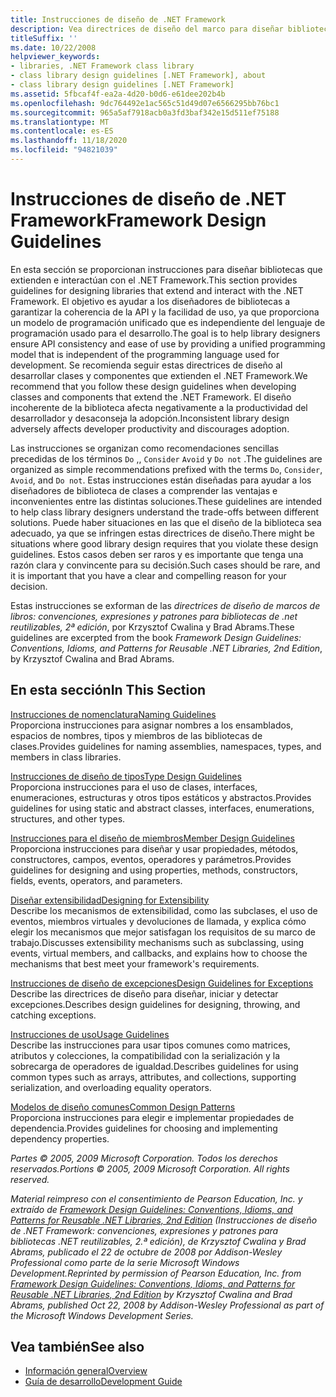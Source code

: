 ```yaml
---
title: Instrucciones de diseño de .NET Framework
description: Vea directrices de diseño del marco para diseñar bibliotecas que extienden e interactúan con .NET, para garantizar la coherencia de la API y la facilidad de uso.
titleSuffix: ''
ms.date: 10/22/2008
helpviewer_keywords:
- libraries, .NET Framework class library
- class library design guidelines [.NET Framework], about
- class library design guidelines [.NET Framework]
ms.assetid: 5fbcaf4f-ea2a-4d20-b0d6-e61dee202b4b
ms.openlocfilehash: 9dc764492e1ac565c51d49d07e6566295bb76bc1
ms.sourcegitcommit: 965a5af7918acb0a3fd3baf342e15d511ef75188
ms.translationtype: MT
ms.contentlocale: es-ES
ms.lasthandoff: 11/18/2020
ms.locfileid: "94821039"
---
```

# <a name="framework-design-guidelines"></a><span data-ttu-id="9dbf1-103">Instrucciones de diseño de .NET Framework</span><span class="sxs-lookup"><span data-stu-id="9dbf1-103">Framework Design Guidelines</span></span>
<span data-ttu-id="9dbf1-104">En esta sección se proporcionan instrucciones para diseñar bibliotecas que extienden e interactúan con el .NET Framework.</span><span class="sxs-lookup"><span data-stu-id="9dbf1-104">This section provides guidelines for designing libraries that extend and interact with the .NET Framework.</span></span> <span data-ttu-id="9dbf1-105">El objetivo es ayudar a los diseñadores de bibliotecas a garantizar la coherencia de la API y la facilidad de uso, ya que proporciona un modelo de programación unificado que es independiente del lenguaje de programación usado para el desarrollo.</span><span class="sxs-lookup"><span data-stu-id="9dbf1-105">The goal is to help library designers ensure API consistency and ease of use by providing a unified programming model that is independent of the programming language used for development.</span></span> <span data-ttu-id="9dbf1-106">Se recomienda seguir estas directrices de diseño al desarrollar clases y componentes que extienden el .NET Framework.</span><span class="sxs-lookup"><span data-stu-id="9dbf1-106">We recommend that you follow these design guidelines when developing classes and components that extend the .NET Framework.</span></span> <span data-ttu-id="9dbf1-107">El diseño incoherente de la biblioteca afecta negativamente a la productividad del desarrollador y desaconseja la adopción.</span><span class="sxs-lookup"><span data-stu-id="9dbf1-107">Inconsistent library design adversely affects developer productivity and discourages adoption.</span></span>  
  
 <span data-ttu-id="9dbf1-108">Las instrucciones se organizan como recomendaciones sencillas precedidas de los términos `Do` ,, `Consider` `Avoid` y `Do not` .</span><span class="sxs-lookup"><span data-stu-id="9dbf1-108">The guidelines are organized as simple recommendations prefixed with the terms `Do`, `Consider`, `Avoid`, and `Do not`.</span></span> <span data-ttu-id="9dbf1-109">Estas instrucciones están diseñadas para ayudar a los diseñadores de biblioteca de clases a comprender las ventajas e inconvenientes entre las distintas soluciones.</span><span class="sxs-lookup"><span data-stu-id="9dbf1-109">These guidelines are intended to help class library designers understand the trade-offs between different solutions.</span></span> <span data-ttu-id="9dbf1-110">Puede haber situaciones en las que el diseño de la biblioteca sea adecuado, ya que se infringen estas directrices de diseño.</span><span class="sxs-lookup"><span data-stu-id="9dbf1-110">There might be situations where good library design requires that you violate these design guidelines.</span></span> <span data-ttu-id="9dbf1-111">Estos casos deben ser raros y es importante que tenga una razón clara y convincente para su decisión.</span><span class="sxs-lookup"><span data-stu-id="9dbf1-111">Such cases should be rare, and it is important that you have a clear and compelling reason for your decision.</span></span>  
  
 <span data-ttu-id="9dbf1-112">Estas instrucciones se exforman de las *directrices de diseño de marcos de libros: convenciones, expresiones y patrones para bibliotecas de .net reutilizables, 2ª edición*, por Krzysztof Cwalina y Brad Abrams.</span><span class="sxs-lookup"><span data-stu-id="9dbf1-112">These guidelines are excerpted from the book *Framework Design Guidelines: Conventions, Idioms, and Patterns for Reusable .NET Libraries, 2nd Edition*, by Krzysztof Cwalina and Brad Abrams.</span></span>  
  
## <a name="in-this-section"></a><span data-ttu-id="9dbf1-113">En esta sección</span><span class="sxs-lookup"><span data-stu-id="9dbf1-113">In This Section</span></span>  
 [<span data-ttu-id="9dbf1-114">Instrucciones de nomenclatura</span><span class="sxs-lookup"><span data-stu-id="9dbf1-114">Naming Guidelines</span></span>](naming-guidelines.md)  
 <span data-ttu-id="9dbf1-115">Proporciona instrucciones para asignar nombres a los ensamblados, espacios de nombres, tipos y miembros de las bibliotecas de clases.</span><span class="sxs-lookup"><span data-stu-id="9dbf1-115">Provides guidelines for naming assemblies, namespaces, types, and members in class libraries.</span></span>  
  
 [<span data-ttu-id="9dbf1-116">Instrucciones de diseño de tipos</span><span class="sxs-lookup"><span data-stu-id="9dbf1-116">Type Design Guidelines</span></span>](type.md)  
 <span data-ttu-id="9dbf1-117">Proporciona instrucciones para el uso de clases, interfaces, enumeraciones, estructuras y otros tipos estáticos y abstractos.</span><span class="sxs-lookup"><span data-stu-id="9dbf1-117">Provides guidelines for using static and abstract classes, interfaces, enumerations, structures, and other types.</span></span>  
  
 [<span data-ttu-id="9dbf1-118">Instrucciones para el diseño de miembros</span><span class="sxs-lookup"><span data-stu-id="9dbf1-118">Member Design Guidelines</span></span>](member.md)  
 <span data-ttu-id="9dbf1-119">Proporciona instrucciones para diseñar y usar propiedades, métodos, constructores, campos, eventos, operadores y parámetros.</span><span class="sxs-lookup"><span data-stu-id="9dbf1-119">Provides guidelines for designing and using properties, methods, constructors, fields, events, operators, and parameters.</span></span>  
  
 [<span data-ttu-id="9dbf1-120">Diseñar extensibilidad</span><span class="sxs-lookup"><span data-stu-id="9dbf1-120">Designing for Extensibility</span></span>](designing-for-extensibility.md)  
 <span data-ttu-id="9dbf1-121">Describe los mecanismos de extensibilidad, como las subclases, el uso de eventos, miembros virtuales y devoluciones de llamada, y explica cómo elegir los mecanismos que mejor satisfagan los requisitos de su marco de trabajo.</span><span class="sxs-lookup"><span data-stu-id="9dbf1-121">Discusses extensibility mechanisms such as subclassing, using events, virtual members, and callbacks, and explains how to choose the mechanisms that best meet your framework's requirements.</span></span>  
  
 [<span data-ttu-id="9dbf1-122">Instrucciones de diseño de excepciones</span><span class="sxs-lookup"><span data-stu-id="9dbf1-122">Design Guidelines for Exceptions</span></span>](exceptions.md)  
 <span data-ttu-id="9dbf1-123">Describe las directrices de diseño para diseñar, iniciar y detectar excepciones.</span><span class="sxs-lookup"><span data-stu-id="9dbf1-123">Describes design guidelines for designing, throwing, and catching exceptions.</span></span>  
  
 [<span data-ttu-id="9dbf1-124">Instrucciones de uso</span><span class="sxs-lookup"><span data-stu-id="9dbf1-124">Usage Guidelines</span></span>](usage-guidelines.md)  
 <span data-ttu-id="9dbf1-125">Describe las instrucciones para usar tipos comunes como matrices, atributos y colecciones, la compatibilidad con la serialización y la sobrecarga de operadores de igualdad.</span><span class="sxs-lookup"><span data-stu-id="9dbf1-125">Describes guidelines for using common types such as arrays, attributes, and collections, supporting serialization, and overloading equality operators.</span></span>  
  
 [<span data-ttu-id="9dbf1-126">Modelos de diseño comunes</span><span class="sxs-lookup"><span data-stu-id="9dbf1-126">Common Design Patterns</span></span>](common-design-patterns.md)  
 <span data-ttu-id="9dbf1-127">Proporciona instrucciones para elegir e implementar propiedades de dependencia.</span><span class="sxs-lookup"><span data-stu-id="9dbf1-127">Provides guidelines for choosing and implementing dependency properties.</span></span>  
  
 <span data-ttu-id="9dbf1-128">*Partes © 2005, 2009 Microsoft Corporation. Todos los derechos reservados.*</span><span class="sxs-lookup"><span data-stu-id="9dbf1-128">*Portions © 2005, 2009 Microsoft Corporation. All rights reserved.*</span></span>  
  
 <span data-ttu-id="9dbf1-129">*Material reimpreso con el consentimiento de Pearson Education, Inc. y extraído de [Framework Design Guidelines: Conventions, Idioms, and Patterns for Reusable .NET Libraries, 2nd Edition](https://www.informit.com/store/framework-design-guidelines-conventions-idioms-and-9780321545619) (Instrucciones de diseño de .NET Framework: convenciones, expresiones y patrones para bibliotecas .NET reutilizables, 2.ª edición), de Krzysztof Cwalina y Brad Abrams, publicado el 22 de octubre de 2008 por Addison-Wesley Professional como parte de la serie Microsoft Windows Development.*</span><span class="sxs-lookup"><span data-stu-id="9dbf1-129">*Reprinted by permission of Pearson Education, Inc. from [Framework Design Guidelines: Conventions, Idioms, and Patterns for Reusable .NET Libraries, 2nd Edition](https://www.informit.com/store/framework-design-guidelines-conventions-idioms-and-9780321545619) by Krzysztof Cwalina and Brad Abrams, published Oct 22, 2008 by Addison-Wesley Professional as part of the Microsoft Windows Development Series.*</span></span>  
  
## <a name="see-also"></a><span data-ttu-id="9dbf1-130">Vea también</span><span class="sxs-lookup"><span data-stu-id="9dbf1-130">See also</span></span>

- [<span data-ttu-id="9dbf1-131">Información general</span><span class="sxs-lookup"><span data-stu-id="9dbf1-131">Overview</span></span>](../../framework/get-started/overview.md)
- [<span data-ttu-id="9dbf1-132">Guía de desarrollo</span><span class="sxs-lookup"><span data-stu-id="9dbf1-132">Development Guide</span></span>](../../framework/development-guide.md)

